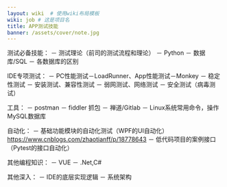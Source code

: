 ```yaml
---
layout: wiki  # 使用wiki布局模板
wiki: job # 这是项目名
title: APP测试技能
banner: /assets/cover/note.jpg
---
```


测试必备技能：
－ 测试理论（前司的测试流程和理论）
－ Python
－ 数据库/SQL
－ 各数据库的区别
  

IDE专项测试：
－ PC性能测试－LoadRunner、App性能测试－Monkey
－ 稳定性测试
－ 安装测试、兼容性测试
－ 弱网测试、网络测试
－ 安全测试（病毒测试）


工具：
－ postman 
－ fiddler 抓包
－ 禅道/Gitlab
－ Linux系统常用命令，操作MySQL数据库


自动化：
－ 基础功能模块的自动化测试（WPF的UI自动化）https://www.cnblogs.com/zhaotianff/p/18778643
－ 低代码项目的案例接口（Pytest的接口自动化）


其他编程知识：
－ VUE
－ .Net,C#


其他深入：
－ IDE的底层实现逻辑
－ 系统架构